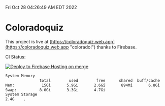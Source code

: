 Fri Oct 28 04:26:49 AM EDT 2022

# Coloradoquiz


This project is live at [https://coloradoquiz.web.app](https://coloradoquiz.web.app "colorado!") thanks to Firebase.

CI Status: 

[![Deploy to Firebase Hosting on merge](https://github.com/teamkushal/coloradoquiz/actions/workflows/firebase-hosting-merge.yml/badge.svg)](https://github.com/teamkushal/coloradoquiz/actions/workflows/firebase-hosting-merge.yml)

```bash
System Memory
               total        used        free      shared  buff/cache   available
Mem:            15Gi       5.9Gi       2.6Gi       894Mi       6.8Gi       8.2Gi
Swap:          8.0Gi       3.3Gi       4.7Gi
System Storage
2.4G	.
